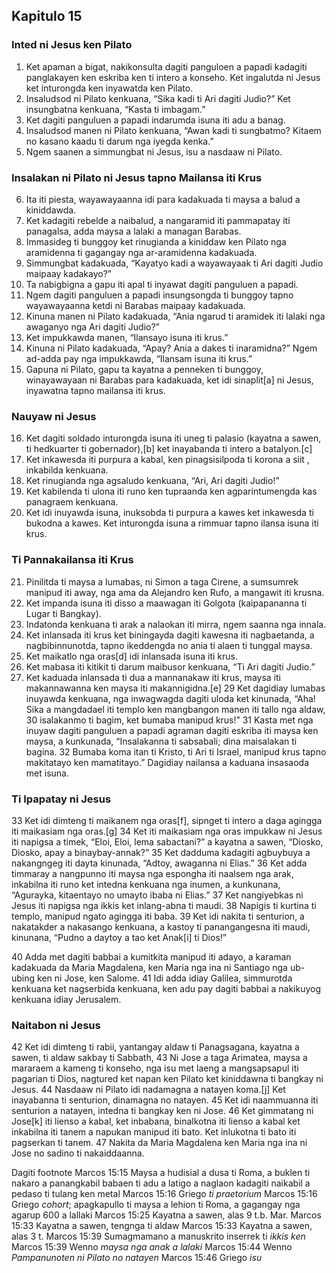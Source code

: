 Kapitulo 15
-----------

### Inted ni Jesus ken Pilato

1. Ket apaman a bigat, nakikonsulta dagiti panguloen a papadi kadagiti panglakayen ken eskriba ken ti intero a konseho. Ket ingalutda ni Jesus ket inturongda ken inyawatda ken Pilato.
2. Insaludsod ni Pilato kenkuana, “Sika kadi ti Ari dagiti Judio?” Ket insungbatna kenkuana, “Kasta ti imbagam.”
3. Ket dagiti panguluen a papadi indarumda isuna iti adu a banag.
4. Insaludsod manen ni Pilato kenkuana, “Awan kadi ti sungbatmo? Kitaem no kasano kaadu ti darum nga iyegda kenka.”
5. Ngem saanen a simmungbat ni Jesus, isu a nasdaaw ni Pilato.

### Insalakan ni Pilato ni Jesus tapno Mailansa iti Krus

6. Ita iti piesta, wayawayaanna idi para kadakuada ti maysa a balud a kiniddawda.
7. Ket kadagiti rebelde a naibalud, a nangaramid iti pammapatay iti panagalsa, adda maysa a lalaki a managan Barabas.
8. Immasideg ti bunggoy ket rinugianda a kiniddaw ken Pilato nga aramidenna ti gagangay nga ar-aramidenna kadakuada.
9. Simmungbat kadakuada, “Kayatyo kadi a wayawayaak ti Ari dagiti Judio maipaay kadakayo?”
10. Ta nabigbigna a gapu iti apal ti inyawat dagiti panguluen a papadi.
11. Ngem dagiti panguluen a papadi insungsongda ti bunggoy tapno wayawayaanna ketdi ni Barabas maipaay kadakuada.
12. Kinuna manen ni Pilato kadakuada, “Ania ngarud ti aramidek iti lalaki nga awaganyo nga Ari dagiti Judio?”
13. Ket impukkawda manen, “Ilansayo isuna iti krus.”
14. Kinuna ni Pilato kadakuada, “Apay? Ania a dakes ti inaramidna?” Ngem ad-adda pay nga impukkawda, “Ilansam isuna iti krus.”
15. Gapuna ni Pilato, gapu ta kayatna a penneken ti bunggoy, winayawayaan ni Barabas para kadakuada, ket idi sinaplit[a] ni Jesus, inyawatna tapno mailansa iti krus.

### Nauyaw ni Jesus

16. Ket dagiti soldado inturongda isuna iti uneg ti palasio (kayatna a sawen, ti hedkuarter ti gobernador),[b] ket inayabanda ti intero a batalyon.[c]
17. Ket inkawesda iti purpura a kabal, ken pinagsisilpoda ti korona a siit , inkabilda kenkuana.
18. Ket rinugianda nga agsaludo kenkuana, “Ari, Ari dagiti Judio!”
19. Ket kabilenda ti ulona iti runo ken tupraanda ken agparintumengda kas panagraem kenkuana.
20. Ket idi inuyawda isuna, inuksobda ti purpura a kawes ket inkawesda ti bukodna a kawes. Ket inturongda isuna a rimmuar tapno ilansa isuna iti krus.

### Ti Pannakailansa iti Krus

21. Pinilitda ti maysa a lumabas, ni Simon a taga Cirene, a sumsumrek manipud iti away, nga ama da Alejandro ken Rufo, a mangawit iti krusna.
22. Ket impanda isuna iti disso a maawagan iti Golgota (kaipapananna ti Lugar ti Bangkay).
23. Indatonda kenkuana ti arak a nalaokan iti mirra, ngem saanna nga innala.
24. Ket inlansada iti krus ket biningayda dagiti kawesna iti nagbaetanda, a nagbibinnunotda, tapno ikeddengda no ania ti alaen ti tunggal maysa.
25. Ket maikatlo nga oras[d] idi inlansada isuna iti krus.
26. Ket mabasa iti kitikit ti darum maibusor kenkuana, “Ti Ari dagiti Judio.”
27. Ket kaduada inlansada ti dua a mannanakaw iti krus, maysa iti makannawanna ken maysa iti makannigidna.[e] 29 Ket dagidiay lumabas inuyawda kenkuana, nga inwagwagda dagiti uloda ket kinunada, “Aha! Sika a mangdadael iti templo ken mangbangon manen iti tallo nga aldaw, 30 isalakanmo ti bagim, ket bumaba manipud krus!” 31 Kasta met nga inuyaw dagiti panguluen a papadi agraman dagiti eskriba iti maysa ken maysa, a kunkunada, “Insalakanna ti sabsabali; dina maisalakan ti bagina. 32 Bumaba koma itan ti Kristo, ti Ari ti Israel, manipud krus tapno makitatayo ken mamatitayo.” Dagidiay nailansa a kaduana insasaoda met isuna.

### Ti Ipapatay ni Jesus

33 Ket idi dimteng ti maikanem nga oras[f], sipnget ti intero a daga agingga iti maikasiam nga oras.[g] 34 Ket iti maikasiam nga oras impukkaw ni Jesus iti napigsa a timek, “Eloi, Eloi, lema sabactani?” a kayatna a sawen, “Diosko, Diosko, apay a binaybay-annak?” 35 Ket dadduma kadagiti agbuybuya a nakangngeg iti dayta kinunada, “Adtoy, awaganna ni Elias.” 36 Ket adda timmaray a nangpunno iti maysa nga espongha iti naalsem nga arak, inkabilna iti runo ket intedna kenkuana nga inumen, a kunkunana, “Agurayka, kitaentayo no umayto ibaba ni Elias.” 37 Ket nangiyebkas ni Jesus iti napigsa nga ikkis ket inlang-abna ti maudi. 38 Napigis ti kurtina ti templo, manipud ngato agingga iti baba. 39 Ket idi nakita ti senturion, a nakatakder a nakasango kenkuana, a kastoy ti panangangesna iti maudi, kinunana, “Pudno a daytoy a tao ket Anak[i] ti Dios!”

40 Adda met dagiti babbai a kumitkita manipud iti adayo, a karaman kadakuada da Maria Magdalena, ken Maria nga ina ni Santiago nga ub-ubing ken ni Jose, ken Salome. 41 Idi adda idiay Galilea, simmurotda kenkuana ket nagserbida kenkuana, ken adu pay dagiti babbai a nakikuyog kenkuana idiay Jerusalem.

### Naitabon ni Jesus

42 Ket idi dimteng ti rabii, yantangay aldaw ti Panagsagana, kayatna a sawen, ti aldaw sakbay ti Sabbath, 43 Ni Jose a taga Arimatea, maysa a mararaem a kameng ti konseho, nga isu met laeng a mangsapsapul iti pagarian ti Dios, nagtured ket napan ken Pilato ket kiniddawna ti bangkay ni Jesus. 44 Nasdaaw ni Pilato idi nadamagna a natayen koma.[j] Ket inayabanna ti senturion, dinamagna no natayen. 45 Ket idi naammuanna iti senturion a natayen, intedna ti bangkay ken ni Jose. 46 Ket gimmatang ni Jose[k] iti lienso a kabal, ket inbabana, binalkotna iti lienso a kabal ket inkabilna iti tanem a napukan manipud iti bato. Ket inlukotna ti bato iti pagserkan ti tanem. 47 Nakita da Maria Magdalena ken Maria nga ina ni Jose no sadino ti nakaiddaanna.

Dagiti footnote
Marcos 15:15 Maysa a hudisial a dusa ti Roma, a buklen ti nakaro a panangkabil babaen ti adu a latigo a naglaon kadagiti naikabil a pedaso ti tulang ken metal
Marcos 15:16 Griego *ti praetorium*
Marcos 15:16 Griego *cohort*; apagkapullo ti maysa a lehion ti Roma, a gagangay nga agarup 600 a lallaki
Marcos 15:25 Kayatna a sawen, alas 9 t.b.
Mar.
Marcos 15:33 Kayatna a sawen, tengnga ti aldaw
Marcos 15:33 Kayatna a sawen, alas 3 t.
Marcos 15:39 Sumagmamano a manuskrito inserrek ti *ikkis ken*
Marcos 15:39 Wenno *maysa nga anak a lalaki*
Marcos 15:44 Wenno *Pampanunoten ni Pilato no natayen*
Marcos 15:46 Griego *isu*